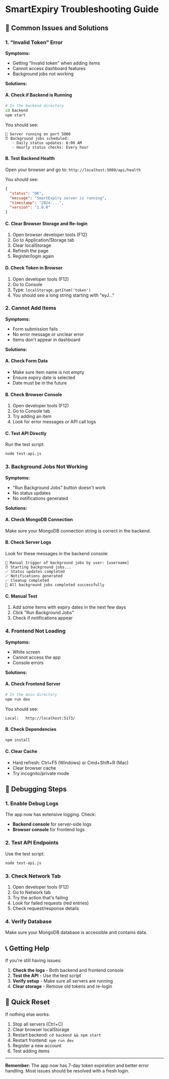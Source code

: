 # SmartExpiry Troubleshooting Guide

## 🔧 Common Issues and Solutions

### 1. "Invalid Token" Error

**Symptoms:**
- Getting "Invalid token" when adding items
- Cannot access dashboard features
- Background jobs not working

**Solutions:**

#### A. Check if Backend is Running
```bash
# In the backend directory
cd backend
npm start
```

You should see:
```
🚀 Server running on port 5000
⏰ Background jobs scheduled:
   - Daily status updates: 6:00 AM
   - Hourly status checks: Every hour
```

#### B. Test Backend Health
Open your browser and go to: `http://localhost:5000/api/health`

You should see:
```json
{
  "status": "OK",
  "message": "SmartExpiry server is running",
  "timestamp": "2024-...",
  "version": "1.0.0"
}
```

#### C. Clear Browser Storage and Re-login
1. Open browser developer tools (F12)
2. Go to Application/Storage tab
3. Clear localStorage
4. Refresh the page
5. Register/login again

#### D. Check Token in Browser
1. Open developer tools (F12)
2. Go to Console
3. Type: `localStorage.getItem('token')`
4. You should see a long string starting with "eyJ..."

### 2. Cannot Add Items

**Symptoms:**
- Form submission fails
- No error message or unclear error
- Items don't appear in dashboard

**Solutions:**

#### A. Check Form Data
- Make sure item name is not empty
- Ensure expiry date is selected
- Date must be in the future

#### B. Check Browser Console
1. Open developer tools (F12)
2. Go to Console tab
3. Try adding an item
4. Look for error messages or API call logs

#### C. Test API Directly
Run the test script:
```bash
node test-api.js
```

### 3. Background Jobs Not Working

**Symptoms:**
- "Run Background Jobs" button doesn't work
- No status updates
- No notifications generated

**Solutions:**

#### A. Check MongoDB Connection
Make sure your MongoDB connection string is correct in the backend.

#### B. Check Server Logs
Look for these messages in the backend console:
```
🔄 Manual trigger of background jobs by user: [username]
⏰ Starting background jobs...
✅ Status updates completed
✅ Notifications generated
✅ Cleanup completed
🎉 All background jobs completed successfully
```

#### C. Manual Test
1. Add some items with expiry dates in the next few days
2. Click "Run Background Jobs"
3. Check if notifications appear

### 4. Frontend Not Loading

**Symptoms:**
- White screen
- Cannot access the app
- Console errors

**Solutions:**

#### A. Check Frontend Server
```bash
# In the main directory
npm run dev
```

You should see:
```
Local:   http://localhost:5173/
```

#### B. Check Dependencies
```bash
npm install
```

#### C. Clear Cache
- Hard refresh: Ctrl+F5 (Windows) or Cmd+Shift+R (Mac)
- Clear browser cache
- Try incognito/private mode

## 🐛 Debugging Steps

### 1. Enable Debug Logs
The app now has extensive logging. Check:
- **Backend console** for server-side logs
- **Browser console** for frontend logs

### 2. Test API Endpoints
Use the test script:
```bash
node test-api.js
```

### 3. Check Network Tab
1. Open developer tools (F12)
2. Go to Network tab
3. Try the action that's failing
4. Look for failed requests (red entries)
5. Check request/response details

### 4. Verify Database
Make sure your MongoDB database is accessible and contains data.

## 📞 Getting Help

If you're still having issues:

1. **Check the logs** - Both backend and frontend console
2. **Test the API** - Use the test script
3. **Verify setup** - Make sure all servers are running
4. **Clear storage** - Remove old tokens and re-login

## 🔄 Quick Reset

If nothing else works:

1. Stop all servers (Ctrl+C)
2. Clear browser localStorage
3. Restart backend: `cd backend && npm start`
4. Restart frontend: `npm run dev`
5. Register a new account
6. Test adding items

---

**Remember:** The app now has 7-day token expiration and better error handling. Most issues should be resolved with a fresh login. 